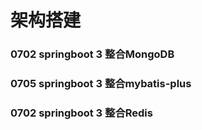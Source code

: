 # 架构搭建
### 0702 springboot 3 整合MongoDB
### 0705 springboot 3 整合mybatis-plus
### 0702 springboot 3 整合Redis